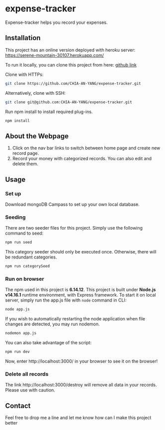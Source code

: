 # expense-tracker

Expense-tracker helps you record your expenses.

## Installation
This project has an online version deployed with heroku server: 
https://serene-mountain-30107.herokuapp.com/

To run it locally, you can clone this project from here: 
[github link](https://github.com/CHIA-AN-YANG/expense-tracker)

Clone with HTTPs:

```bash
git clone https://github.com/CHIA-AN-YANG/expense-tracker.git
```
Alternatively, clone with SSH:
```bash
git clone git@github.com:CHIA-AN-YANG/expense-tracker.git
```
Run npm install to install required plug-ins.

```bash
npm install
```
## About the Webpage

1. Click on the nav bar links to switch between home page and create new record page.
2. Record your money with categorized records. You can also edit and delete them. 

## Usage
### Set up
Download mongoDB Campass to set up your own local database.
### Seeding
There are two seeder files for this project. Simply use the following command to seed:
```bash
npm run seed
```
This category seeder should only be executed once. Otherwise, there will be redundant categories.
```bash
npm run categorySeed
```
### Run on browser
The npm used in this project is **6.14.12**. This project is built under **Node.js v14.16.1** runtime environment, with Express framework. To start it on local server, simply run the app.js file with `node` command in CLI:

```bash
node app.js
```
If you wish to automatically restarting the node application when file changes are detected, you may run nodemon.

```bash
nodemon app.js
```
You can also take advantage of the script:
```bash
npm run dev
```
Now, enter http://localhost:3000/ in your browser to see it on the browser!

### Delete all records
The link http://localhost:3000/destroy will remove all data in your records. Please use with caution.

## Contact
Feel free to drop me a line and let me know how can I make this project better